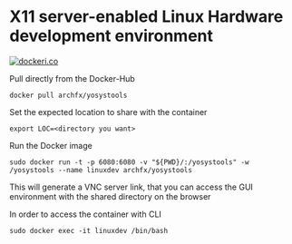 # X11 server-enabled Linux Hardware development environment 

[![dockeri.co](https://dockerico.blankenship.io/image/archfx/yosystools)](https://hub.docker.com/r/archfx/yosystools)

Pull directly from the Docker-Hub
```shell
docker pull archfx/yosystools
```
Set the expected location to share with the container
```shell
export LOC=<directory you want>
```

Run the Docker image
```shell
sudo docker run -t -p 6080:6080 -v "${PWD}/:/yosystools" -w /yosystools --name linuxdev archfx/yosystools
```

This will generate a VNC server link, that you can access the GUI environment with the shared directory on the browser

In order to access the container with CLI

```shell
sudo docker exec -it linuxdev /bin/bash
```
